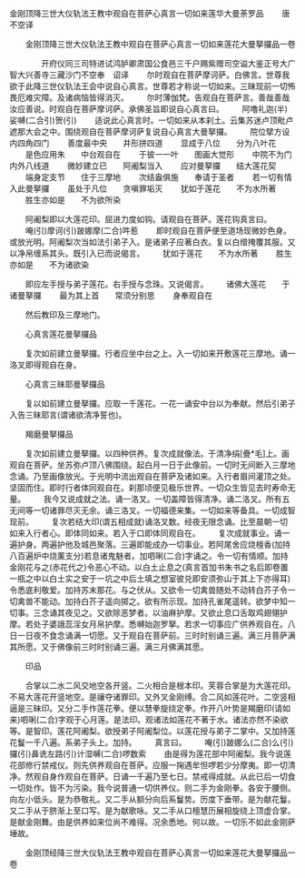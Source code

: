   金刚顶降三世大仪轨法王教中观自在菩萨心真言一切如来莲华大曼荼罗品
　　唐 不空译




　　金刚顶降三世大仪轨法王教中观自在菩萨心真言一切如来莲花大曼拏攞品一卷

　　　　开府仪同三司特进试鸿胪卿肃国公食邑三千户赐紫赠司空谥大鉴正号大广智大兴善寺三藏沙门不空奉　诏译
　　尔时观自在菩萨摩诃萨。白佛言。世尊我欲于此降三世仪轨法王会中说自心真言。世尊若才称说一切如来。三昧现前一切怖畏厄难灾障。及诸病恼皆得消灭。
　　尔时薄伽梵。告观自在菩萨言。善哉善哉汝应善说。时观自在菩萨摩诃萨。承佛圣旨即说自心真言曰。
　　阿噜礼迦(半)娑嚩(二合引)贺(引)
　　适说此心真言时。一切如来从本刹土。云集苏迷卢顶毗卢遮那大会之中。围绕观自在菩萨摩诃萨复说自心真言大曼拏攞。
　　院位擘方设　　内四角四门
　　善度最中央　　井形拼四道
　　显成于八位　　分为八叶花
　　是色应用朱　　中台观自在
　　于彼一一叶　　图画大觉形
　　中院不为门　　内外八线道
　　微妙建立已　　阿阇梨当入
　　应对曼拏攞　　结大莲花契
　　端身定支节　　住于三摩地
　　次结盎俱施　　奉请于圣者
　　若一切有情　　入此曼拏攞
　　虽处于凡位　　贪嗔罪垢灭
　　犹如于莲花　　不为水所著
　　胜生亦如是　　不为欲所染

　　阿阇梨即以大莲花印。屈进力度如钩。请观自在菩萨。莲花钩真言曰。
　　唵(引)摩诃(引)跛娜摩(二合)吽惹
　　即时观自在菩萨便至道场现微妙色身。或放光明。阿阇梨次当如法引弟子入。是诸弟子应著白衣。复以白缯掩覆其服。又以净帛缠系其头。既引入已而说偈言。
　　犹如于莲花　　不为水所著
　　胜生亦如是　　不为诸欲染

　　即应左手授与弟子莲花。右手授与念珠。又说偈言。
　　诸佛大莲花　　于诸曼拏攞
　　最为其上首　　常须分别思
　　身奉观自在

　　然后教印及三摩地门。

　　心真言莲花曼拏攞品

　　复次如前建立曼拏攞。行者应坐中台之上。入一切如来开敷莲花三摩地。诵一洛叉即得观自在身。

　　心真言三昧耶曼拏攞品

　　复以如前建立曼拏攞。应取一千莲花。一花一诵安中台以为奉献。然后引弟子入告三昧耶言(谓诸欲清净誓也)。

　　羯磨曼拏攞品

　　复次如前建立曼拏攞。以四种供养。复次成就像法。于清净绢[疊*毛]上。画观自在菩萨。坐苏弥卢顶八佛围绕。起白月一日于此像前。一切时无间断入三摩地念诵。乃至画像放光。于光明中流出观自在菩萨及诸如来。入行者眉间灌顶之处。坚固而住。即时行者体同观自在。刹那顷便见极乐世界。一切众生皆见去时寿命无量。
　　我今又说成就之法。诵一洛叉。一切盖障皆得清净。诵二洛叉。所有五无间等一切诸罪尽灭无余。诵三洛叉。一切福德来集。一切如来等备具。一切成智现前。
　　复次若结大印(谓五相成就)诵洛叉数。经夜无限念诵。比至晨朝一切如来入行者心。即体同如来。若入于口即体同观自在。
　　复次成就事业。诵一遍护身。两遍护他及城邑聚落。三遍即能成办一切事业。若阿尾舍应烧檀香(加持八百遍炉中烧薰支分)若息诸鬼魅者。加呬唎(二合)字诵之。令一切有情顺。加持金刚花与之(赤花代之)令恶心不动。以白土止息之(真言首加书朱书之名后即卷置一瓶之中以白土实之安于一坑之中后土填之想室彼兑即安须弥山于其上下亦得耳)令悉底利敬爱。加持苏末那花。与之伏从。又欲令一切禽兽随处不动转白芥子令一切禽兽不能动。加持白芥子遥向掷之。欲有所示现。加持孔雀尾遥转。欲梦中知一切事。三念诵其夜见之。又欲除恶梦者。以油麻护摩。又欲止息口舌取鸡翅翎护摩。若处子婆誐蕊淫女月帛护摩。悉嚩始迦罗拏。若求一切事应广供养观自在。八日一日夜不食念诵满一切愿。又于观自在菩萨前。三时时别诵三遍。满三月菩萨满其所愿。又于佛像前三时时别诵三遍。满三月佛满其愿。

　　印品

　　合掌以二水二风交地空各开竖。二火相合是根本印。芙蓉合掌是为大莲花印。不易大莲花开竖地空。是禳夺诸罪印。又外叉金刚缚。合二风如莲花叶。二空竖相逼是三昧印。又分二手作莲花拳。便以慧拳旋绕定拳。作开八叶势是羯磨印(请如来)呬唎(二合)字观于心月莲。是法印。观诸法如莲花不著于水。诸法亦然不染欲等。是智印。莲花阿阇梨。欲授弟子阿阇梨位。以莲花授与弟子二掌中。又加持莲花鬘一千八遍。系弟子头上。加持。
　　真言曰。
　　唵(引)跛娜么(二合)么(引)攞(引)鼻诜左路(引)计湿嚩(二合)啰数索
　　由是得为莲花部中阿阇梨。我今说莲花部修行禁戒仪。则先供养观自在菩萨。应服一掬遇牟怛啰若少分摩夷。即一切清净。然观自身作观自在菩萨。日诵一千遍乃至七日。禁戒得成就。从此已后一切食一切处作。皆不为污染。我今说普通一切供养仪。则二手为金刚拳。各安于腰侧。向左小低头。是为恭敬礼。又二手从额分向后系鬘势。历度下垂带。是为献花鬘。又二手从于脐渐上至口写。是为献歌咏。又二手从口檀慧历展相旋绕上顶虚合掌。是献金刚舞。由是供养如来位尚不难得。况余悉地。何以故。一切乐不如此金刚萨埵故。

　　金刚顶经降三世大仪轨法王教中观自在菩萨心真言一切如来莲花大曼拏攞品一卷


